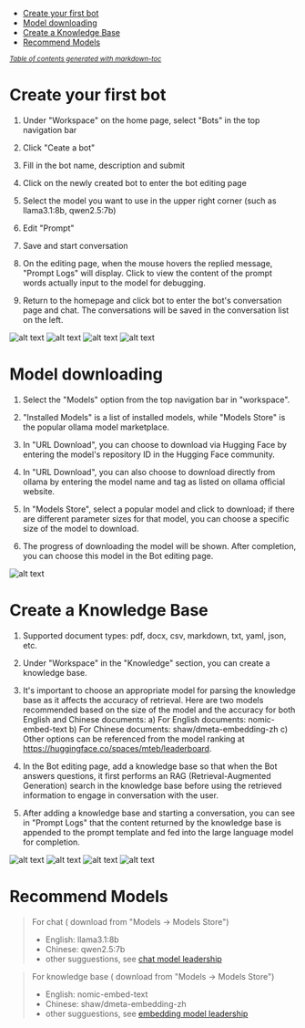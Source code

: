 - [Create your first bot](#create-your-first-bot)
- [Model downloading](#model-downloading)
- [Create a Knowledge Base](#create-a-knowledge-base)
- [Recommend Models](#recommend-models)

<small><i><a href='http://ecotrust-canada.github.io/markdown-toc/'>Table of contents generated with markdown-toc</a></i></small>

# Create your first bot

1. Under "Workspace" on the home page, select "Bots" in the top navigation bar

2. Click "Ceate a bot"

3. Fill in the bot name, description and submit

4. Click on the newly created bot to enter the bot editing page

5. Select the model you want to use in the upper right corner (such as llama3.1:8b, qwen2.5:7b)

6. Edit "Prompt"

7. Save and start conversation

8. On the editing page, when the mouse hovers the replied message, "Prompt Logs" will display. Click to view the content of the prompt words actually input to the model for debugging.

9. Return to the homepage and click bot to enter the bot's conversation page and chat. The conversations will be saved in the conversation list on the left.

![alt text](images/image.png)
![alt text](images/image-1.png)
![alt text](images/image-2.png)
![alt text](images/image-3.png)


# Model downloading
1. Select the "Models" option from the top navigation bar in "workspace".

2. "Installed Models" is a list of installed models, while "Models Store" is the popular ollama model marketplace.

3. In "URL Download", you can choose to download via Hugging Face by entering the model's repository ID in the Hugging Face community.

4. In "URL Download", you can also choose to download directly from ollama by entering the model name and tag as listed on ollama official website.

5. In "Models Store", select a popular model and click to download; if there are different parameter sizes for that model, you can choose a specific size of the model to download.

6. The progress of downloading the model will be shown. After completion, you can choose this model in the Bot editing page.

![alt text](images/image-4.png)


# Create a Knowledge Base
1. Supported document types: pdf, docx, csv, markdown, txt, yaml, json, etc.

2. Under "Workspace" in the "Knowledge" section, you can create a knowledge base.

3. It's important to choose an appropriate model for parsing the knowledge base as it affects the accuracy of retrieval. Here are two models recommended based on the size of the model and the accuracy for both English and Chinese documents:
a) For English documents: nomic-embed-text
b) For Chinese documents: shaw/dmeta-embedding-zh
c) Other options can be referenced from the model ranking at https://huggingface.co/spaces/mteb/leaderboard.

4. In the Bot editing page, add a knowledge base so that when the Bot answers questions, it first performs an RAG (Retrieval-Augmented Generation) search in the knowledge base before using the retrieved information to engage in conversation with the user.

5. After adding a knowledge base and starting a conversation, you can see in "Prompt Logs" that the content returned by the knowledge base is appended to the prompt template and fed into the large language model for completion.

![alt text](images/image-5.png)
![alt text](images/image-6.png)
![alt text](images/image-7.png)
![alt text](images/image-8.png)


# Recommend Models
> For chat ( download from "Models -> Models Store")
> - English: llama3.1:8b
> - Chinese: qwen2.5:7b
> - other sugguestions, see [chat model leadership](https://huggingface.co/spaces/lmarena-ai/chatbot-arena-leaderboard)

> For knowledge base ( download from "Models -> Models Store")
> - English: nomic-embed-text
> - Chinese: shaw/dmeta-embedding-zh
> - other sugguestions, see [embedding model leadership](https://huggingface.co/spaces/mteb/leaderboard)

